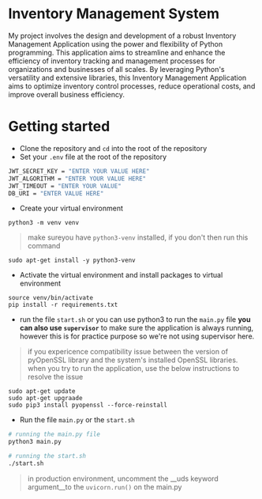 # Inventory Management System
My project involves the design and development of a robust Inventory Management Application using the power and flexibility of Python programming. This application aims to streamline and enhance the efficiency of inventory tracking and management processes for organizations and businesses of all scales.
By leveraging Python's versatility and extensive libraries, this Inventory Management Application aims to optimize inventory control processes, reduce operational costs, and improve overall business efficiency.

# Getting started

- Clone the repository and `cd` into the root of the repository
- Set your `.env` file at the root of the repository
```bash
JWT_SECRET_KEY = "ENTER YOUR VALUE HERE"
JWT_ALGORITHM = "ENTER YOUR VALUE HERE"
JWT_TIMEOUT = "ENTER YOUR VALUE"
DB_URI = "ENTER VALUE HERE"
```

- Create your virtual environment
```
python3 -m venv venv
```
> make sureyou have `python3-venv` installed, if you don't then run this command
```
sudo apt-get install -y python3-venv
```

- Activate the virtual environment and install packages to virtual environment
```
source venv/bin/activate
pip install -r requirements.txt
```

- run the file `start.sh` or you can use python3 to run the `main.py` file
__you can also use `supervisor`__ to make sure the application is always running, however this is for practice purpose so we're not using supervisor here.

> if you expericence compatibility issue between the version of pyOpenSSL library and the system's installed OpenSSL libraries. when you try to run the application, use the below instructions to resolve the issue
```
sudo apt-get update
sudo apt-get upgraade
sudo pip3 install pyopenssl --force-reinstall
```

- Run the file `main.py` or the `start.sh`
```bash
# running the main.py file
python3 main.py

# running the start.sh
./start.sh
```
> in production environment, uncomment the __uds keyword argument__to the `uvicorn.run()` on the main.py 

